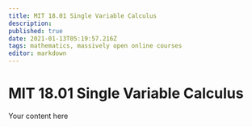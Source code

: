 ```yaml
---
title: MIT 18.01 Single Variable Calculus
description: 
published: true
date: 2021-01-13T05:19:57.216Z
tags: mathematics, massively open online courses
editor: markdown
---
```


# MIT 18.01 Single Variable Calculus
Your content here